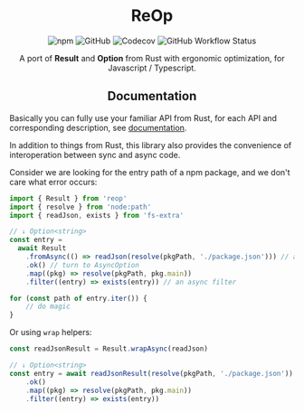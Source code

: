 <h1 align="center">ReOp</h1>

<p align="center">
<img alt="npm" src="https://img.shields.io/npm/v/reop?style=flat-square">
<img alt="GitHub" src="https://img.shields.io/github/license/unbyte/reop?style=flat-square">
<img alt="Codecov" src="https://img.shields.io/codecov/c/github/unbyte/reop?style=flat-square">
<img alt="GitHub Workflow Status" src="https://img.shields.io/github/actions/workflow/status/unbyte/reop/ci.yaml?style=flat-square">
</p>

<p align="center">
A port of <b>Result</b> and <b>Option</b> from Rust with ergonomic optimization, for Javascript / Typescript.
</p>

<h2 align="center">Documentation</h2>

Basically you can fully use your familiar API from Rust, for each API and corresponding description, see [documentation](https://paka.dev/npm/reop@latest).

In addition to things from Rust, this library also provides the convenience 
of interoperation between sync and async code.

Consider we are looking for the entry path of a npm package,
and we don't care what error occurs:

```javascript
import { Result } from 'reop'
import { resolve } from 'node:path'
import { readJson, exists } from 'fs-extra'

// ↓ Option<string>
const entry = 
  await Result
    .fromAsync(() => readJson(resolve(pkgPath, './package.json'))) // any error will be caught in Result::Err
    .ok() // turn to AsyncOption
    .map((pkg) => resolve(pkgPath, pkg.main))
    .filter((entry) => exists(entry)) // an async filter

for (const path of entry.iter()) {
    // do magic
}
```

Or using `wrap` helpers:

```javascript
const readJsonResult = Result.wrapAsync(readJson)

// ↓ Option<string>
const entry = await readJsonResult(resolve(pkgPath, './package.json'))
    .ok()
    .map((pkg) => resolve(pkgPath, pkg.main))
    .filter((entry) => exists(entry))
```
